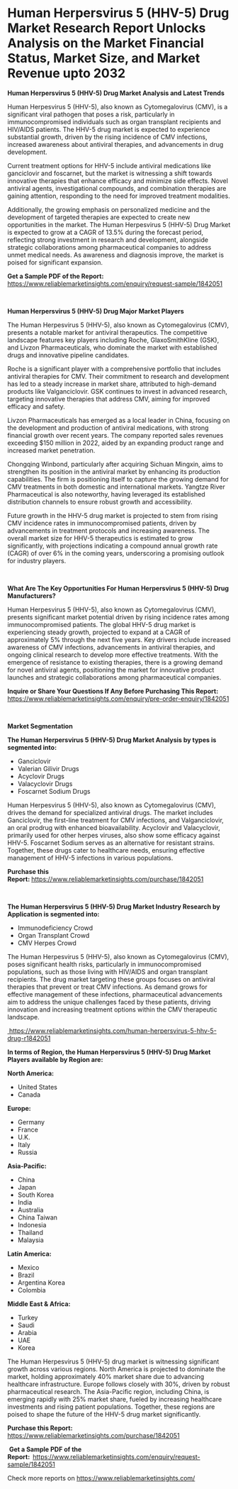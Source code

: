 <p><h1>Human Herpersvirus 5 (HHV-5) Drug Market Research Report Unlocks Analysis on the Market Financial Status, Market Size, and Market Revenue upto 2032</h1></p><p><strong>Human Herpersvirus 5 (HHV-5) Drug Market Analysis and Latest Trends</strong></p>
<p><p>Human Herpesvirus 5 (HHV-5), also known as Cytomegalovirus (CMV), is a significant viral pathogen that poses a risk, particularly in immunocompromised individuals such as organ transplant recipients and HIV/AIDS patients. The HHV-5 drug market is expected to experience substantial growth, driven by the rising incidence of CMV infections, increased awareness about antiviral therapies, and advancements in drug development.</p><p>Current treatment options for HHV-5 include antiviral medications like ganciclovir and foscarnet, but the market is witnessing a shift towards innovative therapies that enhance efficacy and minimize side effects. Novel antiviral agents, investigational compounds, and combination therapies are gaining attention, responding to the need for improved treatment modalities.</p><p>Additionally, the growing emphasis on personalized medicine and the development of targeted therapies are expected to create new opportunities in the market. The Human Herpesvirus 5 (HHV-5) Drug Market is expected to grow at a CAGR of 13.5% during the forecast period, reflecting strong investment in research and development, alongside strategic collaborations among pharmaceutical companies to address unmet medical needs. As awareness and diagnosis improve, the market is poised for significant expansion.</p></p>
<p><strong>Get a Sample PDF of the Report:&nbsp;</strong> <a href="https://www.reliablemarketinsights.com/enquiry/request-sample/1842051?utm_campaign=2647&utm_medium=2&utm_source=Github&utm_content=ia&utm_term=26032025&utm_id=human-herpersvirus-5-hhv-5-drug">https://www.reliablemarketinsights.com/enquiry/request-sample/1842051</a></p>
<p>&nbsp;</p>
<p><strong>Human Herpersvirus 5 (HHV-5) Drug Major Market Players</strong></p>
<p><p>The Human Herpesvirus 5 (HHV-5), also known as Cytomegalovirus (CMV), presents a notable market for antiviral therapeutics. The competitive landscape features key players including Roche, GlaxoSmithKline (GSK), and Livzon Pharmaceuticals, who dominate the market with established drugs and innovative pipeline candidates.</p><p>Roche is a significant player with a comprehensive portfolio that includes antiviral therapies for CMV. Their commitment to research and development has led to a steady increase in market share, attributed to high-demand products like Valganciclovir. GSK continues to invest in advanced research, targeting innovative therapies that address CMV, aiming for improved efficacy and safety.</p><p>Livzon Pharmaceuticals has emerged as a local leader in China, focusing on the development and production of antiviral medications, with strong financial growth over recent years. The company reported sales revenues exceeding $150 million in 2022, aided by an expanding product range and increased market penetration.</p><p>Chongqing Winbond, particularly after acquiring Sichuan Mingxin, aims to strengthen its position in the antiviral market by enhancing its production capabilities. The firm is positioning itself to capture the growing demand for CMV treatments in both domestic and international markets. Yangtze River Pharmaceutical is also noteworthy, having leveraged its established distribution channels to ensure robust growth and accessibility.</p><p>Future growth in the HHV-5 drug market is projected to stem from rising CMV incidence rates in immunocompromised patients, driven by advancements in treatment protocols and increasing awareness. The overall market size for HHV-5 therapeutics is estimated to grow significantly, with projections indicating a compound annual growth rate (CAGR) of over 6% in the coming years, underscoring a promising outlook for industry players.</p></p>
<p>&nbsp;</p>
<p><strong>What Are The Key Opportunities For Human Herpersvirus 5 (HHV-5) Drug Manufacturers?</strong></p>
<p><p>Human Herpesvirus 5 (HHV-5), also known as Cytomegalovirus (CMV), presents significant market potential driven by rising incidence rates among immunocompromised patients. The global HHV-5 drug market is experiencing steady growth, projected to expand at a CAGR of approximately 5% through the next five years. Key drivers include increased awareness of CMV infections, advancements in antiviral therapies, and ongoing clinical research to develop more effective treatments. With the emergence of resistance to existing therapies, there is a growing demand for novel antiviral agents, positioning the market for innovative product launches and strategic collaborations among pharmaceutical companies.</p></p>
<p><strong>Inquire or Share Your Questions If Any Before Purchasing This Report:</strong> <a href="https://www.reliablemarketinsights.com/enquiry/pre-order-enquiry/1842051?utm_campaign=2647&utm_medium=2&utm_source=Github&utm_content=ia&utm_term=26032025&utm_id=human-herpersvirus-5-hhv-5-drug">https://www.reliablemarketinsights.com/enquiry/pre-order-enquiry/1842051</a></p>
<p>&nbsp;</p>
<p><strong>Market Segmentation</strong></p>
<p><strong>The Human Herpersvirus 5 (HHV-5) Drug Market Analysis by types is segmented into:</strong></p>
<p><ul><li>Ganciclovir</li><li>Valerian Gilivir Drugs</li><li>Acyclovir Drugs</li><li>Valacyclovir Drugs</li><li>Foscarnet Sodium Drugs</li></ul></p>
<p><p>Human Herpesvirus 5 (HHV-5), also known as Cytomegalovirus (CMV), drives the demand for specialized antiviral drugs. The market includes Ganciclovir, the first-line treatment for CMV infections, and Valganciclovir, an oral prodrug with enhanced bioavailability. Acyclovir and Valacyclovir, primarily used for other herpes viruses, also show some efficacy against HHV-5. Foscarnet Sodium serves as an alternative for resistant strains. Together, these drugs cater to healthcare needs, ensuring effective management of HHV-5 infections in various populations.</p></p>
<p><strong>Purchase this Report:&nbsp;</strong><a href="https://www.reliablemarketinsights.com/purchase/1842051?utm_campaign=2647&utm_medium=2&utm_source=Github&utm_content=ia&utm_term=26032025&utm_id=human-herpersvirus-5-hhv-5-drug">https://www.reliablemarketinsights.com/purchase/1842051</a></p>
<p>&nbsp;</p>
<p><strong>The Human Herpersvirus 5 (HHV-5) Drug Market Industry Research by Application is segmented into:</strong></p>
<p><ul><li>Immunodeficiency Crowd</li><li>Organ Transplant Crowd</li><li>CMV Herpes Crowd</li></ul></p>
<p><p>The Human Herpesvirus 5 (HHV-5), also known as Cytomegalovirus (CMV), poses significant health risks, particularly in immunocompromised populations, such as those living with HIV/AIDS and organ transplant recipients. The drug market targeting these groups focuses on antiviral therapies that prevent or treat CMV infections. As demand grows for effective management of these infections, pharmaceutical advancements aim to address the unique challenges faced by these patients, driving innovation and increasing treatment options within the CMV therapeutic landscape.</p></p>
<p><a href="https://www.reliablemarketinsights.com/human-herpersvirus-5-hhv-5-drug-r1842051?utm_campaign=2647&utm_medium=2&utm_source=Github&utm_content=ia&utm_term=26032025&utm_id=human-herpersvirus-5-hhv-5-drug">&nbsp;https://www.reliablemarketinsights.com/human-herpersvirus-5-hhv-5-drug-r1842051</a></p>
<p><strong>In terms of Region, the Human Herpersvirus 5 (HHV-5) Drug Market Players available by Region are:</strong></p>
<p>
    <p> <strong> North America: </strong>
        <ul>
            <li>United States</li>
            <li>Canada</li>
        </ul>
        </p> 
    <p> <strong> Europe: </strong>
        <ul>
            <li>Germany</li>
            <li>France</li>
            <li>U.K.</li>
            <li>Italy</li>
            <li>Russia</li>
        </ul>
        </p> 
    <p> <strong> Asia-Pacific: </strong>
        <ul>
            <li>China</li>
            <li>Japan</li>
            <li>South Korea</li>
            <li>India</li>
            <li>Australia</li>
            <li>China Taiwan</li>
            <li>Indonesia</li>
            <li>Thailand</li>
            <li>Malaysia</li>
        </ul>
        </p> 
    <p> <strong> Latin America: </strong>
        <ul>
            <li>Mexico</li>
            <li>Brazil</li>
            <li>Argentina Korea</li>
            <li>Colombia</li>
        </ul>
        </p> 
    <p> <strong> Middle East & Africa: </strong>
        <ul>
            <li>Turkey</li>
            <li>Saudi</li>
            <li>Arabia</li>
            <li>UAE</li>
            <li>Korea</li>
        </ul>
    </p>
    </p>
<p><p>The Human Herpesvirus 5 (HHV-5) drug market is witnessing significant growth across various regions. North America is projected to dominate the market, holding approximately 40% market share due to advancing healthcare infrastructure. Europe follows closely with 30%, driven by robust pharmaceutical research. The Asia-Pacific region, including China, is emerging rapidly with 25% market share, fueled by increasing healthcare investments and rising patient populations. Together, these regions are poised to shape the future of the HHV-5 drug market significantly.</p></p>
<p><strong>Purchase this Report: </strong><a href="https://www.reliablemarketinsights.com/purchase/1842051?utm_campaign=2647&utm_medium=2&utm_source=Github&utm_content=ia&utm_term=26032025&utm_id=human-herpersvirus-5-hhv-5-drug">https://www.reliablemarketinsights.com/purchase/1842051</a></p>
<p>&nbsp;<strong>Get a Sample PDF of the Report:&nbsp;&nbsp;</strong><a href="https://www.reliablemarketinsights.com/enquiry/request-sample/1842051?utm_campaign=2647&utm_medium=2&utm_source=Github&utm_content=ia&utm_term=26032025&utm_id=human-herpersvirus-5-hhv-5-drug">https://www.reliablemarketinsights.com/enquiry/request-sample/1842051</a></p>
<p><strong></strong></p>
<p>Check more reports on <a href="https://www.reliablemarketinsights.com/?utm_campaign=2647&utm_medium=2&utm_source=Github&utm_content=ia&utm_term=26032025&utm_id=human-herpersvirus-5-hhv-5-drug">https://www.reliablemarketinsights.com/</a></p>